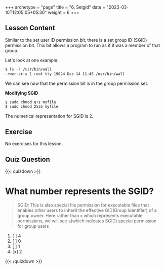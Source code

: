+++
archetype = "page"
title = "6. Setgid"
date = "2023-03-10T12:05:05+05:30"
weight = 6
+++

## Lesson Content

Similar to the set user ID permission bit, there is a set group ID (SGID) permission bit. This bit allows a program to run as if it was a member of that group. 

Let's look at one example: 

```bash
$ ls -l /usr/bin/wall
-rwxr-sr-x 1 root tty 19024 Dec 14 11:45 /usr/bin/wall
```

We can see now that the permission bit is in the group permission set. 

**Modifying SGID**

```bash
$ sudo chmod g+s myfile
$ sudo chmod 2555 myfile
```

The numerical representation for SGID is 2.

## Exercise

No exercises for this lesson.

## Quiz Question

{{< quizdown >}}

# What number represents the SGID?

> SGID: This is also special file permission for executable files that enables other users to inherit the effective GID(Group Identifier) of a group owner. Here rather than x which represents executable permissions, we will see s(which indicates SGID) special permission for group users

1. [ ] 4
2. [ ] 0
3. [ ] 1
4. [x] 2

{{< /quizdown >}}
